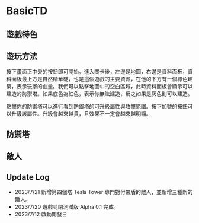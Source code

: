 # BasicTD

## 遊戲特色



## 遊玩方法

按下畫面正中央的按鈕即可開始。進入關卡後，左邊是地圖，右邊是資料面板，資料面板最上方是自然精華碇，也是這個遊戲的主要資源，在他的下方有一個綠色建築，表示玩家的血量。我們可以點擊地圖中的空白區域，此時資料面板會顯示可以建造的防禦塔。如果底色為紅色，表示你無法建造，反之如果是灰色則可以建造。

點擊你的防禦塔可以進行看到防禦塔的可升級屬性與攻擊範圍。按下加號的按鈕可以升級該屬性。升級會越來越貴，且效果不一定會越來越明顯。

## 防禦塔



## 敵人


## Update Log

- 2023/7/21 新增第四個塔 Tesla Tower 專門對付帶盾的敵人，並新增三種新的敵人。
- 2023/7/20 遊戲封閉測試版 Alpha 0.1 完成。
- 2023/7/12 啟動開發日